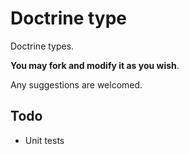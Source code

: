 # Doctrine type

Doctrine types.

**You may fork and modify it as you wish**.

Any suggestions are welcomed.

## Todo

* Unit tests